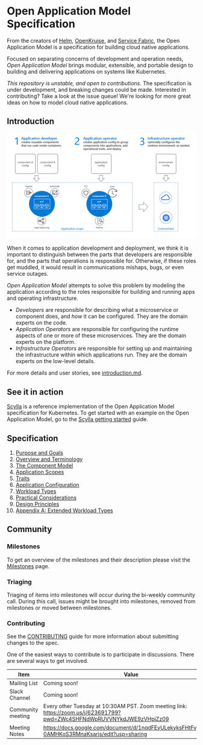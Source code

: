 # Open Application Model Specification

From the creators of 
[Helm](https://helm.sh),
[OpenKruise](https://openkruise.io/en-us/),
and [Service Fabric](https://github.com/Microsoft/service-fabric),
the Open Application Model is a specification for building cloud native applications.

Focused on separating concerns of development and operation needs, _Open Application Model_ brings modular, extensible, and portable design to building and delivering applications on systems like Kubernetes.

*This repository is unstable, and open to contributions.*
The specification is under development, and breaking changes could be made.
Interested in contributing? Take a look at the issue queue! We're looking for more
great ideas on how to model cloud native applications.

## Introduction

![How it works][how-it-works]

When it comes to application development and deployment, we think it is important to distinguish between the parts that developers are responsible for, and the parts that operations is responsible for. Otherwise, if these roles get muddled, it would result in communications mishaps, bugs, or even
service outages.

_Open Application Model_ attempts to solve this problem by modeling the application according to the
roles responsible for building and running apps and operating infrastructure.

* _Developers_ are responsible for describing what a microservice or component does,
  and _how_ it can be configured. They are the domain experts on the code.
* _Application Operators_ are responsible for configuring the runtime aspects of
  one or more of these microservices. They are the domain experts on the
  platform.
* _Infrastructure Operators_ are responsible for setting up and maintaining the
  infrastructure within which applications run. They are the domain
  experts on the low-level details.

For more details and user stories, see [introduction.md](./introduction.md).

## See it in action

[Scylla](https://github.com/microsoft/scylla) is a reference implementation of the Open Application Model specification for Kubernetes. To get started with an example on the Open Application Model, go to the [Scylla getting started](https://github.com/microsoft/scylla/blob/master/docs/quickstart/quickstart.md) guide.

## Specification

  1. [Purpose and Goals](1.purpose_and_goals.md)
  2. [Overview and Terminology](2.overview_and_terminology.md)
  3. [The Component Model](3.component_model.md)
  4. [Application Scopes](4.application_scopes.md)
  5. [Traits](5.traits.md)
  6. [Application Configuration](6.application_configuration.md)
  7. [Workload Types](7.workload_types.md)
  8. [Practical Considerations](8.practical_considerations.md)
  9. [Design Principles](9.design_principles.md)
  10. [Appendix A: Extended Workload Types](10.appendix-extended-workload-types.md)


## Community

### Milestones

To get an overview of the milestones and their description please visit the [Milestones](https://github.com/microsoft/hydra-spec/milestones) page. 

### Triaging 

Triaging of items into milestones will occur during the bi-weekly community call. During this call, issues might be brought into milestones, removed from milestones or moved between milestones. 

### Contributing

See the [CONTRIBUTING](contributing.md) guide for more information about submitting changes to the spec.

One of the easiest ways to contribute is to participate in discussions. There are several ways to get involved.

| Item        | Value  |
|---------------------|---|
| Mailing List | Coming soon! |
| Slack Channel       | Coming soon! |
| Community meeting | Every other Tuesday at 10:30AM PST. Zoom meeting link: https://zoom.us/j/623691799?pwd=ZWc4SHFNdWpRUVVNYkdJWE9zVHpjZz09  |
| Meeting Notes       | https://docs.google.com/document/d/1nqdFEyULekyksFHtFvgvFAYE-0AMHKoS3RMnaKsarjs/edit?usp=sharing |

[how-it-works]: assets/how-it-works.png
